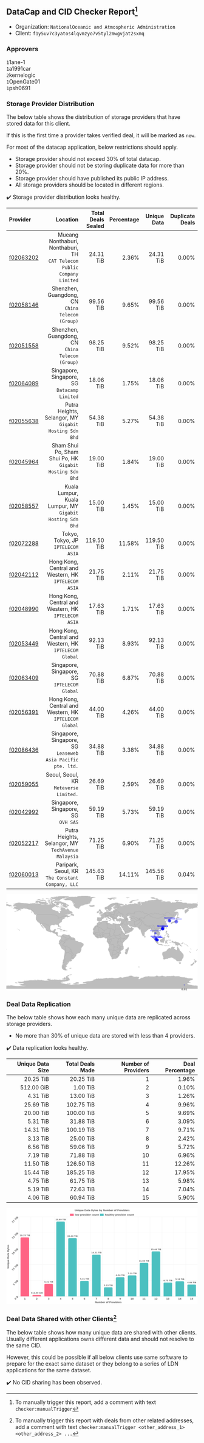 ## DataCap and CID Checker Report[^1]
 - Organization: `NationalOceanic and Atmospheric Administration`
 - Client: `f1y5uv7c3yatos4lqvmzyo7v5tyl2mwgvjat2sxmq`
### Approvers
`1`1ane-1<br/>`1`a1991car<br/>`2`kernelogic<br/>`1`OpenGate01<br/>`1`psh0691

### Storage Provider Distribution
The below table shows the distribution of storage providers that have stored data for this client.

If this is the first time a provider takes verified deal, it will be marked as `new`.

For most of the datacap application, below restrictions should apply.
 - Storage provider should not exceed 30% of total datacap.
 - Storage provider should not be storing duplicate data for more than 20%.
 - Storage provider should have published its public IP address.
 - All storage providers should be located in different regions.

✔️ Storage provider distribution looks healthy.

| Provider                                              |                                                                   Location | Total Deals Sealed | Percentage | Unique Data | Duplicate Deals |
| :---------------------------------------------------- | -------------------------------------------------------------------------: | -----------------: | ---------: | ----------: | --------------: |
| [f02063202](https://filfox.info/en/address/f02063202) | Mueang Nonthaburi, Nonthaburi, TH<br/>`CAT Telecom Public Company Limited` |          24.31 TiB |      2.36% |   24.31 TiB |           0.00% |
| [f02058146](https://filfox.info/en/address/f02058146) |                        Shenzhen, Guangdong, CN<br/>`China Telecom (Group)` |          99.56 TiB |      9.65% |   99.56 TiB |           0.00% |
| [f02051558](https://filfox.info/en/address/f02051558) |                        Shenzhen, Guangdong, CN<br/>`China Telecom (Group)` |          98.25 TiB |      9.52% |   98.25 TiB |           0.00% |
| [f02064089](https://filfox.info/en/address/f02064089) |                            Singapore, Singapore, SG<br/>`Datacamp Limited` |          18.06 TiB |      1.75% |   18.06 TiB |           0.00% |
| [f02055638](https://filfox.info/en/address/f02055638) |                  Putra Heights, Selangor, MY<br/>`Gigabit Hosting Sdn Bhd` |          54.38 TiB |      5.27% |   54.38 TiB |           0.00% |
| [f02045964](https://filfox.info/en/address/f02045964) |               Sham Shui Po, Sham Shui Po, HK<br/>`Gigabit Hosting Sdn Bhd` |          19.00 TiB |      1.84% |   19.00 TiB |           0.00% |
| [f02058557](https://filfox.info/en/address/f02058557) |               Kuala Lumpur, Kuala Lumpur, MY<br/>`Gigabit Hosting Sdn Bhd` |          15.00 TiB |      1.45% |   15.00 TiB |           0.00% |
| [f02072288](https://filfox.info/en/address/f02072288) |                                      Tokyo, Tokyo, JP<br/>`IPTELECOM ASIA` |         119.50 TiB |     11.58% |  119.50 TiB |           0.00% |
| [f02042112](https://filfox.info/en/address/f02042112) |                    Hong Kong, Central and Western, HK<br/>`IPTELECOM ASIA` |          21.75 TiB |      2.11% |   21.75 TiB |           0.00% |
| [f02048990](https://filfox.info/en/address/f02048990) |                    Hong Kong, Central and Western, HK<br/>`IPTELECOM ASIA` |          17.63 TiB |      1.71% |   17.63 TiB |           0.00% |
| [f02053449](https://filfox.info/en/address/f02053449) |                  Hong Kong, Central and Western, HK<br/>`IPTELECOM Global` |          92.13 TiB |      8.93% |   92.13 TiB |           0.00% |
| [f02063409](https://filfox.info/en/address/f02063409) |                            Singapore, Singapore, SG<br/>`IPTELECOM Global` |          70.88 TiB |      6.87% |   70.88 TiB |           0.00% |
| [f02056391](https://filfox.info/en/address/f02056391) |                  Hong Kong, Central and Western, HK<br/>`IPTELECOM Global` |          44.00 TiB |      4.26% |   44.00 TiB |           0.00% |
| [f02086436](https://filfox.info/en/address/f02086436) |             Singapore, Singapore, SG<br/>`Leaseweb Asia Pacific pte. ltd.` |          34.88 TiB |      3.38% |   34.88 TiB |           0.00% |
| [f02059055](https://filfox.info/en/address/f02059055) |                                  Seoul, Seoul, KR<br/>`Meteverse Limited.` |          26.69 TiB |      2.59% |   26.69 TiB |           0.00% |
| [f02042992](https://filfox.info/en/address/f02042992) |                                     Singapore, Singapore, SG<br/>`OVH SAS` |          59.19 TiB |      5.73% |   59.19 TiB |           0.00% |
| [f02052217](https://filfox.info/en/address/f02052217) |                      Putra Heights, Selangor, MY<br/>`TechAvenue Malaysia` |          71.25 TiB |      6.90% |   71.25 TiB |           0.00% |
| [f02060013](https://filfox.info/en/address/f02060013) |                        Paripark, Seoul, KR<br/>`The Constant Company, LLC` |         145.63 TiB |     14.11% |  145.56 TiB |           0.04% |

<img src="https://raw.githubusercontent.com/data-preservation-programs/filplus-checker-assets/main/filecoin-project/filecoin-plus-large-datasets/issues/1875/1689675483352.png"/>

### Deal Data Replication
The below table shows how each many unique data are replicated across storage providers.

- No more than 30% of unique data are stored with less than 4 providers.

✔️ Data replication looks healthy.

| Unique Data Size | Total Deals Made | Number of Providers | Deal Percentage |
| ---------------: | ---------------: | ------------------: | --------------: |
|        20.25 TiB |        20.25 TiB |                   1 |           1.96% |
|       512.00 GiB |         1.00 TiB |                   2 |           0.10% |
|         4.31 TiB |        13.00 TiB |                   3 |           1.26% |
|        25.69 TiB |       102.75 TiB |                   4 |           9.96% |
|        20.00 TiB |       100.00 TiB |                   5 |           9.69% |
|         5.31 TiB |        31.88 TiB |                   6 |           3.09% |
|        14.31 TiB |       100.19 TiB |                   7 |           9.71% |
|         3.13 TiB |        25.00 TiB |                   8 |           2.42% |
|         6.56 TiB |        59.06 TiB |                   9 |           5.72% |
|         7.19 TiB |        71.88 TiB |                  10 |           6.96% |
|        11.50 TiB |       126.50 TiB |                  11 |          12.26% |
|        15.44 TiB |       185.25 TiB |                  12 |          17.95% |
|         4.75 TiB |        61.75 TiB |                  13 |           5.98% |
|         5.19 TiB |        72.63 TiB |                  14 |           7.04% |
|         4.06 TiB |        60.94 TiB |                  15 |           5.90% |

<img src="https://raw.githubusercontent.com/data-preservation-programs/filplus-checker-assets/main/filecoin-project/filecoin-plus-large-datasets/issues/1875/1689675484165.png"/>

### Deal Data Shared with other Clients[^3]
The below table shows how many unique data are shared with other clients.
Usually different applications owns different data and should not resolve to the same CID.

However, this could be possible if all below clients use same software to prepare for the exact same dataset or they belong to a series of LDN applications for the same dataset.

✔️ No CID sharing has been observed.

[^1]: To manually trigger this report, add a comment with text `checker:manualTrigger`

[^2]: Deals from those addresses are combined into this report as they are specified with `checker:manualTrigger`

[^3]: To manually trigger this report with deals from other related addresses, add a comment with text `checker:manualTrigger <other_address_1> <other_address_2> ...`
